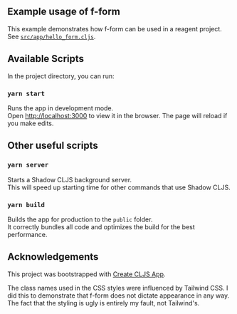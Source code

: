 ## Example usage of f-form

This example demonstrates how f-form can be used in a reagent project. See
[`src/app/hello_form.cljs`](https://github.com/mainej/f-form/tree/main/examples/reagent/src/app/hello_form.cljs).

## Available Scripts

In the project directory, you can run:

### `yarn start`

Runs the app in development mode.<br>
Open [http://localhost:3000](http://localhost:3000) to view it in the browser.
The page will reload if you make edits.

## Other useful scripts

### `yarn server`

Starts a Shadow CLJS background server.<br>
This will speed up starting time for other commands that use Shadow CLJS.

### `yarn build`

Builds the app for production to the `public` folder.<br>
It correctly bundles all code and optimizes the build for the best performance.

## Acknowledgements

This project was bootstrapped with [Create CLJS
App](https://github.com/filipesilva/create-cljs-app).

The class names used in the CSS styles were influenced by Tailwind CSS. I did
this to demonstrate that f-form does not dictate appearance in any way. The fact
that the styling is ugly is entirely my fault, not Tailwind's.
